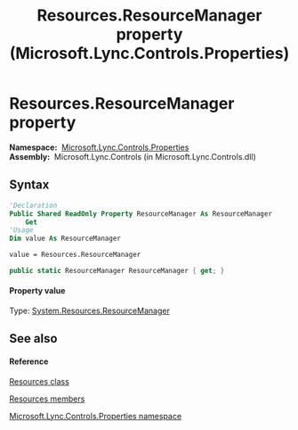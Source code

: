 ﻿---
title: Resources.ResourceManager property  (Microsoft.Lync.Controls.Properties)
TOCTitle: 'ResourceManager property '
ms:assetid: P:Microsoft.Lync.Controls.Properties.Resources.ResourceManager_DI_3_UC_OCS14MrefLyncWPF
ms:mtpsurl: https://msdn.microsoft.com/en-us/library/microsoft.lync.controls.properties.resources.resourcemanager_di_3_uc_ocs14mreflyncwpf(v=office.15)
ms:contentKeyID: 48591158
ms.date: 07/28/2014
mtps_version: v=office.15
f1_keywords:
- Microsoft.Lync.Controls.Properties.Resources.ResourceManager
dev_langs:
- CSharp
- JScript
- VB
- other
---

# Resources.ResourceManager property

**Namespace:**  [Microsoft.Lync.Controls.Properties](microsoft-lync-controls-properties-namespace_1.md)  
**Assembly:**  Microsoft.Lync.Controls (in Microsoft.Lync.Controls.dll)

## Syntax

``` vb
'Declaration
Public Shared ReadOnly Property ResourceManager As ResourceManager
    Get
'Usage
Dim value As ResourceManager

value = Resources.ResourceManager
```

``` csharp
public static ResourceManager ResourceManager { get; }
```

#### Property value

Type: [System.Resources.ResourceManager](http://msdn2.microsoft.com/en-us/library/2xsy4hac)  

## See also

#### Reference

[Resources class](resources-class-microsoft-lync-controls-properties_1.md)

[Resources members](resources-members-microsoft-lync-controls-properties_1.md)

[Microsoft.Lync.Controls.Properties namespace](microsoft-lync-controls-properties-namespace_1.md)

